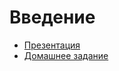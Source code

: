 # Введение

  * [Презентация](http://yadi.sk/d/wJEqvCXW0DD6F)
  * [Домашнее задание](https://github.com/cripi-javascript/dz-3-iterators-functions)
